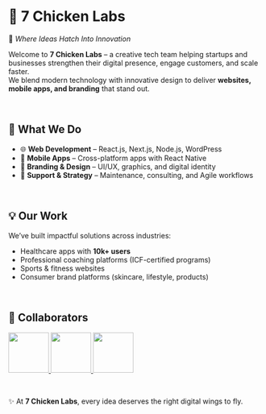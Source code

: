 # 🐔 7 Chicken Labs

🚀 *Where Ideas Hatch Into Innovation*  

Welcome to **7 Chicken Labs** – a creative tech team helping startups and businesses strengthen their digital presence, engage customers, and scale faster.  
We blend modern technology with innovative design to deliver **websites, mobile apps, and branding** that stand out.

<br />

## 🔹 What We Do
- 🌐 **Web Development** – React.js, Next.js, Node.js, WordPress  
- 📱 **Mobile Apps** – Cross-platform apps with React Native  
- 🎨 **Branding & Design** – UI/UX, graphics, and digital identity  
- 🔧 **Support & Strategy** – Maintenance, consulting, and Agile workflows  

<br />

## 💡 Our Work
We’ve built impactful solutions across industries:  
- Healthcare apps with **10k+ users**  
- Professional coaching platforms (ICF-certified programs)  
- Sports & fitness websites  
- Consumer brand platforms (skincare, lifestyle, products)

<br />

## 🤝 Collaborators  

<p align="left">
  <a href="https://github.com/7-chicken-labs">
    <img src="https://avatars.githubusercontent.com/u/230103134?v=4" width="80" height="80"/>
  </a>
  <a href="https://github.com/x-darkvanilla-x">
    <img src="https://avatars.githubusercontent.com/u/122479676?v=4" width="80" height="80"/>
  </a>
  <a href="https://github.com/vrushal1018">
    <img src="https://avatars.githubusercontent.com/u/220584900?v=4" width="80" height="80"/>
  </a>
</p>

<br />

✨ At **7 Chicken Labs**, every idea deserves the right digital wings to fly.  
